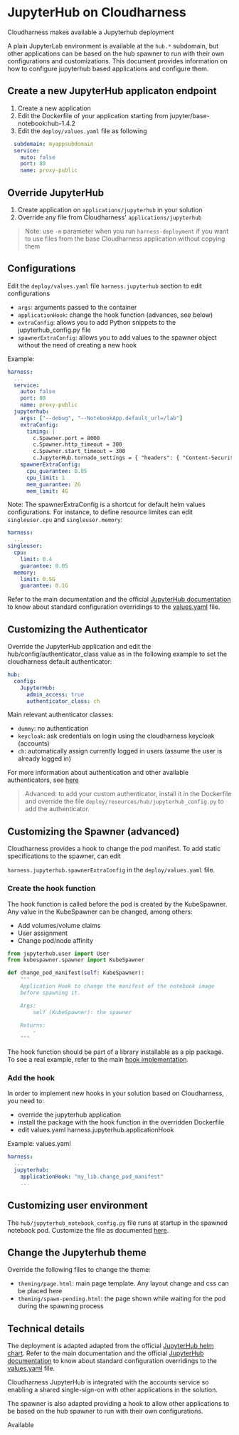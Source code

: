 # JupyterHub on Cloudharness

Cloudharness makes available a Jupyterhub deployment 

A plain JupyterLab environment is available at the `hub.*` subdomain, but other applications can be based on 
the hub spawner to run with their own configurations and customizations.
This document provides information on how to configure jupyterhub based applications and configure them.

## Create a new JupyterHub applicaton endpoint

1. Create a new application
1. Edit the Dockerfile of your application starting from jupyter/base-notebook:hub-1.4.2
1. Edit the `deploy/values.yaml` file as following

```yaml
  subdomain: myappsubdomain
  service:
    auto: false
    port: 80
    name: proxy-public
```

## Override JupyterHub

1. Create application on `applications/jupyterhub` in your solution
1. Override any file from Cloudharness' `applications/jupyterhub`

> Note: use `-m` parameter when you run `harness-deployment` if you want to use files
> from the base Cloudharness application without copying them

## Configurations

Edit the `deploy/values.yaml` file `harness.jupyterhub` section  to edit configurations
- `args`: arguments passed to the container
- `applicationHook`: change the hook function (advances, see below)
- `extraConfig`: allows you to add Python snippets to the jupyterhub_config.py file
- `spawnerExtraConfig`: allows you to add values to the spawner object without the need of creating a new hook

Example:
```yaml
harness:
  ...
  service:
    auto: false
    port: 80
    name: proxy-public
  jupyterhub:
    args: ["--debug", "--NotebookApp.default_url=/lab"]
    extraConfig:
      timing: |
        c.Spawner.port = 8000
        c.Spawner.http_timeout = 300
        c.Spawner.start_timeout = 300
        c.JupyterHub.tornado_settings = { "headers": { "Content-Security-Policy": "frame-ancestors 'self' *.ch.local localhost"}}
    spawnerExtraConfig:
      cpu_guarantee: 0.05
      cpu_limit: 1
      mem_guarantee: 2G
      mem_limit: 4G
```

Note: The spawnerExtraConfig is a shortcut for default helm values configurations.
For instance, to define resource limites can edit `singleuser.cpu` and `singleuser.memory`:

```yaml
harness:
  ...
singleuser:
  cpu:
    limit: 0.4
    guarantee: 0.05
  memory:
    limit: 0.5G
    guarantee: 0.1G
```

Refer to the main documentation and the official [JupyterHub documentation](https://zero-to-jupyterhub.readthedocs.io/) to know about standard
configuration overridings
to the [values.yaml](../applications/jupyterhub/deploy/values.yaml) file.


## Customizing the Authenticator

Override the JupyterHub application and edit the hub/config/authenticator_class value as in the 
following example to set the cloudharness default authenticator:

```yaml
hub:
  config:
    JupyterHub:
      admin_access: true
      authenticator_class: ch
```

Main relevant authenticator classes:
- `dummy`: no authentication
- `keycloak`: ask credentials on login using the cloudharness keycloak (accounts)
- `ch`: automatically assign currently logged in users (assume the user is already logged in)


For more information about authentication and other available authenticators, 
see [here](https://zero-to-jupyterhub.readthedocs.io/en/latest/administrator/authentication.html)

> Advanced: to add your custom authenticator, install it in the Dockerfile and override the file
> `deploy/resources/hub/jupyterhub_config.py` to add the authenticator.

## Customizing the Spawner (advanced)

Cloudharness provides a hook to change the pod manifest.
To add static specifications to the spawner, can edit

`harness.jupyterhub.spawnerExtraConfig` in the `deploy/values.yaml` file.

### Create the hook function 

The hook function is called before the pod is created by the KubeSpawner.
Any value in the KubeSpawner can be changed, among others:

- Add volumes/volume claims
- User assignment
- Change pod/node affinity

```python
from jupyterhub.user import User
from kubespawner.spawner import KubeSpawner

def change_pod_manifest(self: KubeSpawner):
    """
    Application Hook to change the manifest of the notebook image
    before spawning it.

    Args:
        self (KubeSpawner): the spawner

    Returns:
        -
    """
```

The hook function should be part of a library installable as a pip package.
To see a real example, refer to the main [hook implementation](../applications/jupyterhub/src/harness_jupyter/jupyterhub.py).

### Add the hook

In order to implement new hooks in your solution based on Cloudharness, you need to:
- override the jupyterhub application
- install the package with the hook function in the overridden Dockerfile
- edit values.yaml harness.jupyterhub.applicationHook

Example:
values.yaml
```yaml
harness:
  ...
  jupyterhub:
    applicationHook: "my_lib.change_pod_manifest"
    ...
```

## Customizing user environment

The `hub/jupyterhub_notebook_config.py` file runs at startup in the spawned notebook pod.
Customize the file as documented [here](https://jupyterhub.readthedocs.io/en/stable/reference/config-user-env.html).

## Change the Jupyterhub theme
Override the following files to change the theme:

- `theming/page.html`: main page template. Any layout change and css can be placed here
- `theming/spawn-pending.html`: the page shown while waiting for the pod during the spawning process

## Technical details

The deployment is adapted adapted from the official [JupyterHub helm chart](https://github.com/jupyterhub/helm-chart).
Refer to the main documentation and the official [JupyterHub documentation](https://zero-to-jupyterhub.readthedocs.io/) to know about standard
configuration overridings
to the [values.yaml](../applications/jupyterhub/deploy/values.yaml) file.

Cloudharness JupyterHub is integrated with the accounts service so enabling a shared single-sign-on with other applications in the solution.

The spawner is also adapted providing a hook to allow other applications to be based on the hub spawner to run with their own configurations.

Available